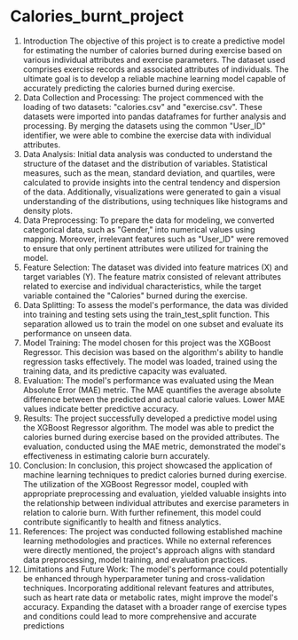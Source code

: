 # Calories_burnt_project
1. Introduction
The objective of this project is to create a predictive model for 
estimating the number of calories burned during exercise based on 
various individual attributes and exercise parameters. The dataset used 
comprises exercise records and associated attributes of individuals. The 
ultimate goal is to develop a reliable machine learning model capable 
of accurately predicting the calories burned during exercise.
2. Data Collection and Processing:
The project commenced with the loading of two datasets: "calories.csv" 
and "exercise.csv". These datasets were imported into pandas 
dataframes for further analysis and processing. By merging the datasets 
using the common "User_ID" identifier, we were able to combine the 
exercise data with individual attributes.
3. Data Analysis:
Initial data analysis was conducted to understand the structure of the 
dataset and the distribution of variables. Statistical measures, such as 
the mean, standard deviation, and quartiles, were calculated to provide 
insights into the central tendency and dispersion of the data. 
Additionally, visualizations were generated to gain a visual 
understanding of the distributions, using techniques like histograms 
and density plots.
4. Data Preprocessing:
To prepare the data for modeling, we converted categorical data, such 
as "Gender," into numerical values using mapping. Moreover, 
irrelevant features such as "User_ID" were removed to ensure that only 
pertinent attributes were utilized for training the model.
5. Feature Selection:
The dataset was divided into feature matrices (X) and target variables 
(Y). The feature matrix consisted of relevant attributes related to 
exercise and individual characteristics, while the target variable 
contained the "Calories" burned during the exercise.
6. Data Splitting:
To assess the model's performance, the data was divided into training 
and testing sets using the train_test_split function. This separation 
allowed us to train the model on one subset and evaluate its 
performance on unseen data.
7. Model Training:
The model chosen for this project was the XGBoost Regressor. This 
decision was based on the algorithm's ability to handle regression tasks 
effectively. The model was loaded, trained using the training data, and 
its predictive capacity was evaluated.
8. Evaluation:
The model's performance was evaluated using the Mean Absolute Error 
(MAE) metric. The MAE quantifies the average absolute difference 
between the predicted and actual calorie values. Lower MAE values 
indicate better predictive accuracy.
9. Results:
The project successfully developed a predictive model using the 
XGBoost Regressor algorithm. The model was able to predict the 
calories burned during exercise based on the provided attributes. The 
evaluation, conducted using the MAE metric, demonstrated the model's 
effectiveness in estimating calorie burn accurately.
10. Conclusion:
In conclusion, this project showcased the application of machine 
learning techniques to predict calories burned during exercise. The 
utilization of the XGBoost Regressor model, coupled with appropriate 
preprocessing and evaluation, yielded valuable insights into the 
relationship between individual attributes and exercise parameters in 
relation to calorie burn. With further refinement, this model could 
contribute significantly to health and fitness analytics.
11. References:
The project was conducted following established machine learning 
methodologies and practices. While no external references were 
directly mentioned, the project's approach aligns with standard data 
preprocessing, model training, and evaluation practices.
12. Limitations and Future Work:
The model's performance could potentially be enhanced through 
hyperparameter tuning and cross-validation techniques.
Incorporating additional relevant features and attributes, such as heart 
rate data or metabolic rates, might improve the model's accuracy.
Expanding the dataset with a broader range of exercise types and 
conditions could lead to more comprehensive and accurate predictions
